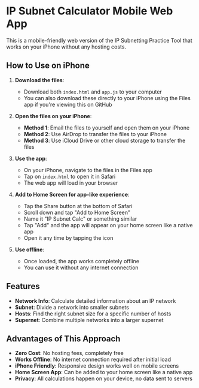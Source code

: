 # IP Subnet Calculator Mobile Web App

This is a mobile-friendly web version of the IP Subnetting Practice Tool that works on your iPhone without any hosting costs.

## How to Use on iPhone

1. **Download the files**:
   - Download both `index.html` and `app.js` to your computer
   - You can also download these directly to your iPhone using the Files app if you're viewing this on GitHub

2. **Open the files on your iPhone**:
   - **Method 1**: Email the files to yourself and open them on your iPhone
   - **Method 2**: Use AirDrop to transfer the files to your iPhone
   - **Method 3**: Use iCloud Drive or other cloud storage to transfer the files

3. **Use the app**:
   - On your iPhone, navigate to the files in the Files app
   - Tap on `index.html` to open it in Safari
   - The web app will load in your browser

4. **Add to Home Screen for app-like experience**:
   - Tap the Share button at the bottom of Safari
   - Scroll down and tap "Add to Home Screen"
   - Name it "IP Subnet Calc" or something similar
   - Tap "Add" and the app will appear on your home screen like a native app
   - Open it any time by tapping the icon

5. **Use offline**:
   - Once loaded, the app works completely offline
   - You can use it without any internet connection

## Features

- **Network Info**: Calculate detailed information about an IP network
- **Subnet**: Divide a network into smaller subnets
- **Hosts**: Find the right subnet size for a specific number of hosts
- **Supernet**: Combine multiple networks into a larger supernet

## Advantages of This Approach

- **Zero Cost**: No hosting fees, completely free
- **Works Offline**: No internet connection required after initial load
- **iPhone Friendly**: Responsive design works well on mobile screens
- **Home Screen App**: Can be added to your home screen like a native app
- **Privacy**: All calculations happen on your device, no data sent to servers

